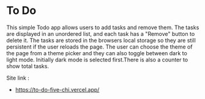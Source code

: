 # To Do

This simple Todo app allows users to add tasks and remove them. The tasks are displayed in an unordered list, and each task has a "Remove" button to delete it. The tasks are stored in the browsers local storage so they are still persistent if the user reloads the page. The user can choose the theme of the page from a theme picker and they can also toggle between dark to light mode. Initially dark mode is selected first.There is also a counter to show total tasks.

Site link :

- https://to-do-five-chi.vercel.app/
